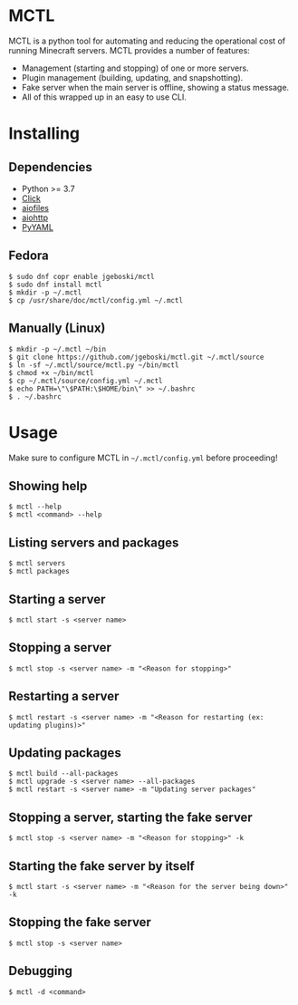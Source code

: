 # MCTL

MCTL is a python tool for automating and reducing the operational cost
of running Minecraft servers. MCTL provides a number of features:

* Management (starting and stopping) of one or more servers.
* Plugin management (building, updating, and snapshotting).
* Fake server when the main server is offline, showing a status message.
* All of this wrapped up in an easy to use CLI.

# Installing

## Dependencies

* Python >= 3.7
* [Click](https://click.palletsprojects.com)
* [aiofiles](https://github.com/Tinche/aiofiles)
* [aiohttp](https://docs.aiohttp.org)
* [PyYAML](https://pyyaml.org)

## Fedora

```
$ sudo dnf copr enable jgeboski/mctl
$ sudo dnf install mctl
$ mkdir -p ~/.mctl
$ cp /usr/share/doc/mctl/config.yml ~/.mctl
```

## Manually (Linux)

```
$ mkdir -p ~/.mctl ~/bin
$ git clone https://github.com/jgeboski/mctl.git ~/.mctl/source
$ ln -sf ~/.mctl/source/mctl.py ~/bin/mctl
$ chmod +x ~/bin/mctl
$ cp ~/.mctl/source/config.yml ~/.mctl
$ echo PATH=\"\$PATH:\$HOME/bin\" >> ~/.bashrc
$ . ~/.bashrc
```

# Usage

Make sure to configure MCTL in `~/.mctl/config.yml` before proceeding!

## Showing help

```
$ mctl --help
$ mctl <command> --help
```

## Listing servers and packages

```
$ mctl servers
$ mctl packages
```

## Starting a server

```
$ mctl start -s <server name>
```

## Stopping a server

```
$ mctl stop -s <server name> -m "<Reason for stopping>"
```

## Restarting a server

```
$ mctl restart -s <server name> -m "<Reason for restarting (ex: updating plugins)>"
```

## Updating packages

```
$ mctl build --all-packages
$ mctl upgrade -s <server name> --all-packages
$ mctl restart -s <server name> -m "Updating server packages"
```

## Stopping a server, starting the fake server

```
$ mctl stop -s <server name> -m "<Reason for stopping>" -k
```

## Starting the fake server by itself

```
$ mctl start -s <server name> -m "<Reason for the server being down>" -k
```

## Stopping the fake server

```
$ mctl stop -s <server name>
```

## Debugging

```
$ mctl -d <command>
```